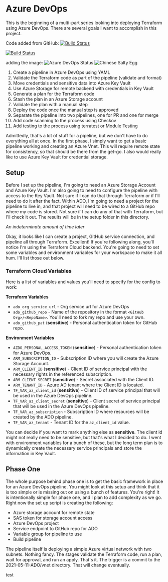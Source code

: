 # Azure DevOps

This is the beginning of a multi-part series looking into deploying Terraform using Azure DevOps. There are several goals I want to accomplish in this project.

Code added from GitHub: 
[![Build Status](https://dev.azure.com/dutzageoorge/Learn%20Azure%20DevOps/_apis/build/status/Learn%20Azure%20DevOps?branchName=main&stageName=Validate)](https://dev.azure.com/dutzageoorge/Learn%20Azure%20DevOps/_build/latest?definitionId=2&branchName=main)

[![Build Status](https://dev.azure.com/dutzageoorge/Learn%20Azure%20DevOps/_apis/build/status/dutza.LeanAzureDevOps?branchName=main)](https://dev.azure.com/dutzageoorge/Learn%20Azure%20DevOps/_build/latest?definitionId=3&branchName=main)

adding the image:
![Azure DevOps Status](https://dev.azure.com/dutzageoorge/Learn%20Azure%20DevOps/_apis/build/status/dutza.LeanAzureDevOps?branchName=main)
![Chinese Salty Egg](https://en.wikipedia.org/wiki/Salted_duck_egg)

1. Create a pipeline in Azure DevOps using YAML
1. Validate the Terraform code as part of the pipeline (validate and format)
1. Move credentials and sensitive data into Azure Key Vault
1. Use Azure Storage for remote backend with credentials in Key Vault
1. Generate a plan for the Terraform code
1. Stash the plan in an Azure Storage account
1. Validate the plan with a manual step
1. Deploy the code once the manual step is approved
1. Separate the pipeline into two pipelines, one for PR and one for merge
1. Add code scanning to the process using Checkov
1. Add testing to the process using terratest or Module Testing

Admittedly, that's a lot of stuff for a pipeline, but we don't have to do everything all at once. In the first phase, I simply want to get a basic pipeline working and creating an Azure Vnet. This will require remote state for consistency, so that should be there from the get-go. I also would really like to use Azure Key Vault for credential storage.

## Setup

Before I set up the pipeline, I'm going to need an Azure Storage Account and Azure Key Vault. I'm also going to need to configure the pipeline with access to the Key Vault. Not sure if I can do that through Terraform or if I'll need to do it after the fact. Within ADO, I'm going to need a project for the pipeline to live in, and that project will need to be wired to a GitHub repo where my code is stored. Not sure if I can do any of that with Terraform, but I'll check it out. The results will be in the setup folder in this directory.

*An indeterminate amount of time later*

Okay, it looks like I can create a project, GitHub service connection, and pipeline all through Terraform. Excellent! If you're following along, you'll notice I'm using the Terraform Cloud backend. You're going to need to set some variables and environment variables for your workspace to make it all hum. I'll list those out below.

### Terraform Cloud Variables

Here is a list of variables and values you'll need to specify for the config to work:

**Terraform Variables**

* `ado_org_service_url` - Org service url for Azure DevOps
* `ado_github_repo` - Name of the repository in the format `<GitHub Org>/<RepoName>`. You'll need to fork my repo and use your own.
* `ado_github_pat` (**sensitive**) - Personal authentication token for GitHub repo.


**Environment Variables**

* `AZDO_PERSONAL_ACCESS_TOKEN` (**sensitive**) - Personal authentication token for Azure DevOps. 
* `ARM_SUBSCRIPTION_ID` - Subscription ID where you will create the Azure Storage Account.
* `ARM_CLIENT_ID` (**sensitive**) - Client ID of service principal with the necessary rights in the referenced subscription.
* `ARM_CLIENT_SECRET` (**sensitive**) - Secret associated with the Client ID.
* `ARM_TENANT_ID` - Azure AD tenant where the Client ID is located.
* `TF_VAR_az_client_id` (**sensitive**) - Client ID of service principal that will be used in the Azure DevOps pipeline.
* `TF_VAR_az_client_secret` (**sensitive**) - Client secret of service principal that will be used in the Azure DevOps pipeline.
* `TF_VAR_az_subscription` - Subscription ID where resources will be created by the ADO pipeline.
* `TF_VAR_az_tenant` - Tenant ID for the `az_client_id` value.

You can decide if you want to mark anything else as **sensitive**. The client id might not really need to be sensitive, but that's what I decided to do. I went with environment variables for a bunch of these, but the long term plan is to dynamically create the necessary service principals and store the information in Key Vault.

## Phase One

The whole purpose behind phase one is to get the basic framework in place for an Azure DevOps pipeline. You might look at this setup and think that it is too simple or is missing out on using a bunch of features. You're right! It is intentionally simple for phase one, and I plan to add complexity as we go. Right now the set up script is creating the following:

* Azure storage account for remote state
* SAS token for storage account access
* Azure DevOps project
* Service endpoint to GitHub repo for ADO
* Variable group for pipeline to use
* Build pipeline

The pipeline itself is deploying a simple Azure virtual network with two subnets. Nothing fancy. The stages validate the Terraform code, run a plan, wait for approval, and run an apply. That's it. The trigger is a commit to the 2021-05-11-ADO/vnet directory. That will change eventually.

test
